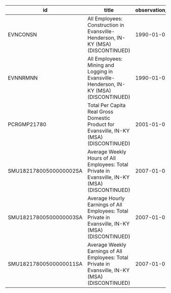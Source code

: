 | id                     | title                                                                                             | observation_start   | observation_end   |
|------------------------|---------------------------------------------------------------------------------------------------|---------------------|-------------------|
| EVNCONSN               | All Employees: Construction in Evansville-Henderson, IN-KY (MSA) (DISCONTINUED)                   | 1990-01-01          | 2004-12-01        |
| EVNNRMNN               | All Employees: Mining and Logging in Evansville-Henderson, IN-KY (MSA) (DISCONTINUED)             | 1990-01-01          | 2004-12-01        |
| PCRGMP21780            | Total Per Capita Real Gross Domestic Product for Evansville, IN-KY (MSA) (DISCONTINUED)           | 2001-01-01          | 2017-01-01        |
| SMU18217800500000002SA | Average Weekly Hours of All Employees: Total Private in Evansville, IN-KY (MSA) (DISCONTINUED)    | 2007-01-01          | 2022-03-01        |
| SMU18217800500000003SA | Average Hourly Earnings of All Employees: Total Private in Evansville, IN-KY (MSA) (DISCONTINUED) | 2007-01-01          | 2022-03-01        |
| SMU18217800500000011SA | Average Weekly Earnings of All Employees: Total Private in Evansville, IN-KY (MSA) (DISCONTINUED) | 2007-01-01          | 2022-03-01        |
